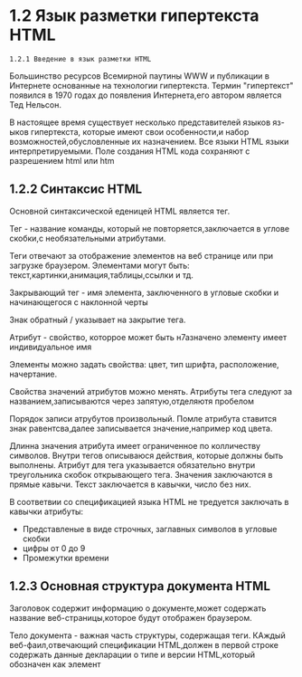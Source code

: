 # 1.2 Язык разметки гипертекста HTML

    1.2.1 Введение в язык разметки HTML 

Большинство ресурсов Всемирной паутины WWW и публикации в Интернете основанные на технологии гипертекста.
Термин "гипертекст" появился в 1970 годах до появления Интернета,его автором является Тед Нельсон.

В настоящее время существует несколько представителей языков яз-ыков гипертекста, которые имеют свои особенности,и набор возможностей,обусловленные их назначением.
Все языки HTML языки интерпретируемыми. Поле создания HTML кода сохраняют с разрешением html или htm 

## 1.2.2 Синтаксис HTML

Основной синтаксической еденицей HTML является тег. 

Тег - название команды, который не повторяется,заключается в углове скобки,с необязательными атрибутами.

Теги отвечают за отображение элементов на веб странице или при загрузке браузером. Элементами могут быть: текст,картинки,анимация,таблицы,ссылки и тд. 


Закрывающий тег - имя элемента, заключенного в угловые скобки и начинающегося с наклонной черты


Знак обратный / указывает на закрытие тега. 


Атрибут - свойство, которрое может быть н7азначено элементу имеет индивидуальное имя

Элементы можно задать свойства: цвет, тип шрифта, расположение, начертание.

Свойства значений атрибутов можно менять. Атрибуты тега следуют за названием,записываются через запятую,отделяютя пробелом

Порядок записи атрубутов произвольный.  Помле атрибута ставится знак равентсва,далее записывается значение,например код цвета.

Длинна значения атрибута имеет ограниченное по колличеству символов. Внутри тегов описываюся действия, которые должны быть выполнены. 
Атрибут для тега указывается обязательно внутри треугольника скобок открывающего тега. Значения заключаются в прямые кавычи. Текст заключается в кавычки, число без них. 

В соответвии со спецификацией языка HTML не тредуется заключать в кавычки атрибуты:

* Представленые в виде строчных, заглавных символов в угловые скобки
* цифры от 0 до 9
* Промежутки времени

## 1.2.3 Основная структура документа HTML

Заголовок содержит информацию о документе,может содержать название веб-страницы,которое будут отображен браузером.

Тело документа - важная часть структуры, содержащая теги.
КАждый веб-фаил,отвечающий спецификации HTML,должен в первой строке содержать данные декларации о типе и версии HTML,который обозначен как элемент









